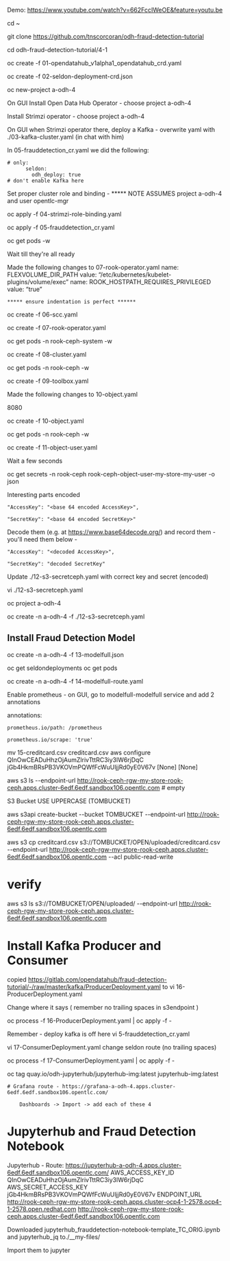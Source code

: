 
Demo:
https://www.youtube.com/watch?v=662FccIWeOE&feature=youtu.be


cd ~

git clone https://github.com/tnscorcoran/odh-fraud-detection-tutorial

cd odh-fraud-detection-tutorial/4-1

oc create -f 01-opendatahub_v1alpha1_opendatahub_crd.yaml

oc create -f 02-seldon-deployment-crd.json

oc new-project a-odh-4



On GUI
Install Open Data Hub Operator 	- choose project a-odh-4

Install Strimzi operator  		- choose project a-odh-4

On GUI
	when Strimzi operator there, deploy a Kafka 
		- overwrite yaml with 
		./03-kafka-cluster.yaml
		(in chat with him)

In 05-frauddetection_cr.yaml we did the following:

	# only:
		  seldon:
    		odh_deploy: true
    # don't enable Kafka here


Set proper cluster role and binding - ***** NOTE ASSUMES project a-odh-4 and user opentlc-mgr

oc apply -f 04-strimzi-role-binding.yaml



oc apply -f 05-frauddetection_cr.yaml

oc get pods -w

Wait till they're all ready  


Made the following changes to 07-rook-operator.yaml
	name: FLEXVOLUME_DIR_PATH 
	value: “/etc/kubernetes/kubelet-plugins/volume/exec”
	name: ROOK_HOSTPATH_REQUIRES_PRIVILEGED 
	value: “true” 


	***** ensure indentation is perfect ******


oc create -f 06-scc.yaml

oc create -f 07-rook-operator.yaml

oc get pods -n rook-ceph-system -w

oc create -f 08-cluster.yaml

oc get pods -n rook-ceph -w


oc create -f 09-toolbox.yaml

Made the following changes to 10-object.yaml

8080

oc create -f 10-object.yaml

oc get pods -n rook-ceph -w



oc create -f 11-object-user.yaml

Wait a few seconds

oc get secrets -n rook-ceph rook-ceph-object-user-my-store-my-user -o json

Interesting parts encoded

	"AccessKey": "<base 64 encoded AccessKey>",

	"SecretKey": "<base 64 encoded SecretKey>"

Decode them (e.g. at https://www.base64decode.org/) and record them - you'll need them below - 

	"AccessKey": "<decoded AccessKey>",

	"SecretKey": "decoded SecretKey"




Update ./12-s3-secretceph.yaml with correct key and secret (encoded)

vi ./12-s3-secretceph.yaml

oc project a-odh-4

oc create -n a-odh-4 -f ./12-s3-secretceph.yaml


Install Fraud Detection Model
-----------------------------

oc create -n a-odh-4 -f 13-modelfull.json

oc get seldondeployments
oc get pods


oc create -n a-odh-4 -f 14-modelfull-route.yaml

Enable prometheus - on GUI, go to modelfull-modelfull service and add 2 annotations

  annotations:

    prometheus.io/path: /prometheus

    prometheus.io/scrape: 'true'

mv 15-creditcard.csv creditcard.csv
aws configure
	QInOwCEADuHhzOjAumZlrivTttRC3iy3lW6rjDqC
	jGb4HkmBRsPB3VKOVmPQWfFcWuUljjRd0yE0V67v
	[None]
	[None]


aws s3 ls --endpoint-url http://rook-ceph-rgw-my-store-rook-ceph.apps.cluster-6edf.6edf.sandbox106.opentlc.com
	# empty

S3 Bucket
USE UPPERCASE (TOMBUCKET)


aws s3api create-bucket --bucket TOMBUCKET --endpoint-url http://rook-ceph-rgw-my-store-rook-ceph.apps.cluster-6edf.6edf.sandbox106.opentlc.com

aws s3 cp creditcard.csv s3://TOMBUCKET/OPEN/uploaded/creditcard.csv --endpoint-url http://rook-ceph-rgw-my-store-rook-ceph.apps.cluster-6edf.6edf.sandbox106.opentlc.com --acl public-read-write

# verify
aws s3 ls s3://TOMBUCKET/OPEN/uploaded/ --endpoint-url http://rook-ceph-rgw-my-store-rook-ceph.apps.cluster-6edf.6edf.sandbox106.opentlc.com


Install Kafka Producer and Consumer
===================================

copied https://gitlab.com/opendatahub/fraud-detection-tutorial/-/raw/master/kafka/ProducerDeployment.yaml
to 
vi 16-ProducerDeployment.yaml

Change where it says <insert s3endpoint> 
	( remember no trailing spaces in s3endpoint )

oc process -f 16-ProducerDeployment.yaml | oc apply -f -



Remember - deploy kafka is off here
vi 5-frauddetection_cr.yaml


vi 17-ConsumerDeployment.yaml
	change seldon route (no trailing spaces)

oc process -f 17-ConsumerDeployment.yaml | oc apply -f -


oc tag quay.io/odh-jupyterhub/jupyterhub-img:latest jupyterhub-img:latest


	# Grafana route - https://grafana-a-odh-4.apps.cluster-6edf.6edf.sandbox106.opentlc.com/

		Dashboards -> Import -> add each of these 4






Jupyterhub and Fraud Detection Notebook
=======================================
Jupyterhub - Route:		https://jupyterhub-a-odh-4.apps.cluster-6edf.6edf.sandbox106.opentlc.com/
AWS_ACCESS_KEY_ID		QInOwCEADuHhzOjAumZlrivTttRC3iy3lW6rjDqC
AWS_SECRET_ACCESS_KEY	jGb4HkmBRsPB3VKOVmPQWfFcWuUljjRd0yE0V67v
ENDPOINT_URL			http://rook-ceph-rgw-my-store-rook-ceph.apps.cluster-ocp4-1-2578.ocp4-1-2578.open.redhat.com
						http://rook-ceph-rgw-my-store-rook-ceph.apps.cluster-6edf.6edf.sandbox106.opentlc.com
	
	
Downloaded
jupyterhub_frauddetection-notebook-template_TC_ORIG.ipynb
and
jupyterhub_jq
to./__my-files/

Import them to jupyter
